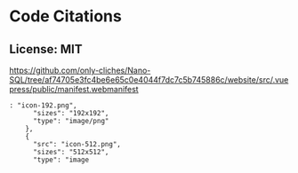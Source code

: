 # Code Citations

## License: MIT

https://github.com/only-cliches/Nano-SQL/tree/af74705e3fc4be6e65c0e4044f7dc7c5b745886c/website/src/.vuepress/public/manifest.webmanifest

```
: "icon-192.png",
      "sizes": "192x192",
      "type": "image/png"
    },
    {
      "src": "icon-512.png",
      "sizes": "512x512",
      "type": "image
```
